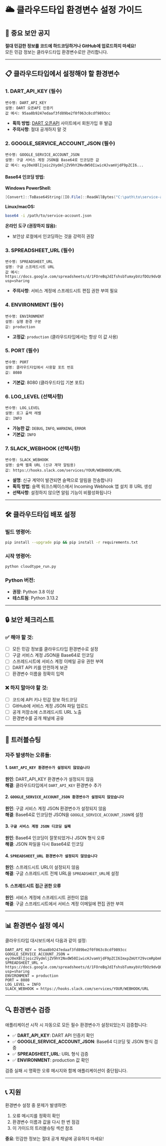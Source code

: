 # 🌥️ 클라우드타입 환경변수 설정 가이드

## 🚨 중요 보안 공지
**절대 민감한 정보를 코드에 하드코딩하거나 GitHub에 업로드하지 마세요!**  
모든 민감 정보는 클라우드타입 환경변수로만 관리합니다.

---

## 📋 클라우드타입에서 설정해야 할 환경변수

### 1. **DART_API_KEY** (필수)
```
변수명: DART_API_KEY
설명: DART 오픈API 인증키
값 예시: 95aa8b9247edaaf3fd89be2f0f063c8cdf9893cc
```
- **획득 방법**: [DART 오픈API](https://opendart.fss.or.kr/) 사이트에서 회원가입 후 발급
- **주의사항**: 절대 공개하지 말 것

### 2. **GOOGLE_SERVICE_ACCOUNT_JSON** (필수)
```
변수명: GOOGLE_SERVICE_ACCOUNT_JSON
설명: 구글 서비스 계정 JSON을 Base64로 인코딩한 값
값 예시: eyJ0eXBlIjoic2VydmljZV9hY2NvdW50IiwicHJvamVjdF9pZCI6...
```

#### Base64 인코딩 방법:

**Windows PowerShell:**
```powershell
[Convert]::ToBase64String([IO.File]::ReadAllBytes("C:\path\to\service-account.json"))
```

**Linux/macOS:**
```bash
base64 -i /path/to/service-account.json
```

**온라인 도구 (권장하지 않음):**
- 보안상 로컬에서 인코딩하는 것을 강력히 권장

### 3. **SPREADSHEET_URL** (필수)
```
변수명: SPREADSHEET_URL
설명: 구글 스프레드시트 URL
값 예시: https://docs.google.com/spreadsheets/d/1FOreBqJdIfshsbTumxybVzfDOz9dvQGDZTLcQNIy6Q4/edit?usp=sharing
```
- **주의사항**: 서비스 계정에 스프레드시트 편집 권한 부여 필요

### 4. **ENVIRONMENT** (필수)
```
변수명: ENVIRONMENT
설명: 실행 환경 구분
값: production
```
- **고정값**: `production` (클라우드타입에서는 항상 이 값 사용)

### 5. **PORT** (필수)
```
변수명: PORT
설명: 클라우드타입에서 사용할 포트 번호
값: 8080
```
- **기본값**: 8080 (클라우드타입 기본 포트)

### 6. **LOG_LEVEL** (선택사항)
```
변수명: LOG_LEVEL
설명: 로그 출력 레벨
값: INFO
```
- **가능한 값**: `DEBUG`, `INFO`, `WARNING`, `ERROR`
- **기본값**: `INFO`

### 7. **SLACK_WEBHOOK** (선택사항)
```
변수명: SLACK_WEBHOOK
설명: 슬랙 웹훅 URL (신규 계약 알림용)
값: https://hooks.slack.com/services/YOUR/WEBHOOK/URL
```
- **설명**: 신규 계약이 발견되면 슬랙으로 알림을 전송합니다
- **획득 방법**: 슬랙 워크스페이스에서 Incoming Webhook 앱 설치 후 URL 생성
- **선택사항**: 설정하지 않으면 알림 기능이 비활성화됩니다

---

## 🛠️ 클라우드타입 배포 설정

### 빌드 명령어:
```bash
pip install --upgrade pip && pip install -r requirements.txt
```

### 시작 명령어:
```bash
python cloudtype_run.py
```

### Python 버전:
- **권장**: Python 3.8 이상
- **테스트됨**: Python 3.13.2

---

## 🔒 보안 체크리스트

### ✅ 해야 할 것:
- [ ] 모든 민감 정보를 클라우드타입 환경변수로 설정
- [ ] 구글 서비스 계정 JSON을 Base64로 인코딩
- [ ] 스프레드시트에 서비스 계정 이메일 공유 권한 부여
- [ ] DART API 키를 안전하게 보관
- [ ] 환경변수 이름을 정확히 입력

### ❌ 하지 말아야 할 것:
- [ ] 코드에 API 키나 민감 정보 하드코딩
- [ ] GitHub에 서비스 계정 JSON 파일 업로드
- [ ] 공개 저장소에 스프레드시트 URL 노출
- [ ] 환경변수를 공개 채널에 공유

---

## 🚨 트러블슈팅

### 자주 발생하는 오류들:

#### 1. `DART_API_KEY 환경변수가 설정되지 않았습니다`
**원인**: DART_API_KEY 환경변수가 설정되지 않음  
**해결**: 클라우드타입에서 `DART_API_KEY` 환경변수 추가

#### 2. `GOOGLE_SERVICE_ACCOUNT_JSON 환경변수가 설정되지 않았습니다`
**원인**: 구글 서비스 계정 JSON 환경변수가 설정되지 않음  
**해결**: Base64로 인코딩한 JSON을 `GOOGLE_SERVICE_ACCOUNT_JSON`에 설정

#### 3. `구글 서비스 계정 JSON 디코딩 실패`
**원인**: Base64 인코딩이 잘못되었거나 JSON 형식 오류  
**해결**: JSON 파일을 다시 Base64로 인코딩

#### 4. `SPREADSHEET_URL 환경변수가 설정되지 않았습니다`
**원인**: 스프레드시트 URL이 설정되지 않음  
**해결**: 구글 스프레드시트 전체 URL을 `SPREADSHEET_URL`에 설정

#### 5. 스프레드시트 접근 권한 오류
**원인**: 서비스 계정에 스프레드시트 권한이 없음  
**해결**: 구글 스프레드시트에서 서비스 계정 이메일에 편집 권한 부여

---

## 📊 환경변수 설정 예시

클라우드타입 대시보드에서 다음과 같이 설정:

```
DART_API_KEY = 95aa8b9247edaaf3fd89be2f0f063c8cdf9893cc
GOOGLE_SERVICE_ACCOUNT_JSON = eyJ0eXBlIjoic2VydmljZV9hY2NvdW50IiwicHJvamVjdF9pZCI6ImxpZmUtY29vcmRpbmF0b3IiLCJwcml2YXRlX2tleV9pZCI6...
SPREADSHEET_URL = https://docs.google.com/spreadsheets/d/1FOreBqJdIfshsbTumxybVzfDOz9dvQGDZTLcQNIy6Q4/edit?usp=sharing
ENVIRONMENT = production
PORT = 8080
LOG_LEVEL = INFO
SLACK_WEBHOOK = https://hooks.slack.com/services/YOUR/WEBHOOK/URL
```

---

## 🔍 환경변수 검증

애플리케이션 시작 시 자동으로 모든 필수 환경변수가 설정되었는지 검증합니다:

- ✅ **DART_API_KEY**: DART API 인증키 확인
- ✅ **GOOGLE_SERVICE_ACCOUNT_JSON**: Base64 디코딩 및 JSON 형식 검증
- ✅ **SPREADSHEET_URL**: URL 형식 검증
- ✅ **ENVIRONMENT**: production 값 확인

검증 실패 시 명확한 오류 메시지와 함께 애플리케이션이 중단됩니다.

---

## 📞 지원

환경변수 설정 중 문제가 발생하면:
1. 오류 메시지를 정확히 확인
2. 환경변수 이름과 값을 다시 한 번 점검
3. 이 가이드의 트러블슈팅 섹션 참조

**중요**: 민감한 정보는 절대 공개 채널에 공유하지 마세요!
